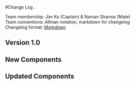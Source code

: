 #Change Log .

Team membership:  Jim Ko (Captain) & Naman Sharma (Mate)  
Team conventions: Allman notation, markdown for changelog  
Changelog format: [Markdown](https://github.com/adam-p/markdown-here/wiki/Markdown-Cheatsheet) 

## Version 1.0



## New Components


    
## Updated Components


